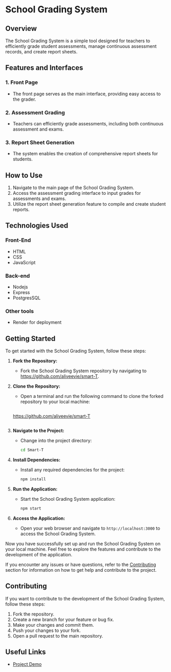 # School Grading System

## Overview
The School Grading System is a simple tool designed for teachers to efficiently grade student assessments, manage continuous assessment records, and create report sheets.

## Features and Interfaces

### 1. Front Page
   - The front page serves as the main interface, providing easy access to the grader.

### 2. Assessment Grading
   - Teachers can efficiently grade assessments, including both continuous assessment and exams.

### 3. Report Sheet Generation
   - The system enables the creation of comprehensive report sheets for students.

## How to Use
1. Navigate to the main page of the School Grading System.
2. Access the assessment grading interface to input grades for assessments and exams.
3. Utilize the report sheet generation feature to compile and create student reports.

## Technologies Used
### Front-End
- HTML
- CSS
- JavaScript

### Back-end
- Nodejs
- Express
- PostgresSQL

### Other tools
- Render for deployment

## Getting Started

To get started with the School Grading System, follow these steps:

1. **Fork the Repository:**
   - Fork the School Grading System repository by navigating to https://github.com/aliveevie/smart-T.

2. **Clone the Repository:**
   - Open a terminal and run the following command to clone the forked repository to your local machine:
     ```bash
    https://github.com/aliveevie/smart-T
     ```

3. **Navigate to the Project:**
   - Change into the project directory:
     ```bash
     cd Smart-T
     ```

4. **Install Dependencies:**
   - Install any required dependencies for the project:
     ```bash
     npm install
     ```

5. **Run the Application:**
   - Start the School Grading System application:
     ```bash
     npm start
     ```

6. **Access the Application:**
   - Open your web browser and navigate to `http://localhost:3000` to access the School Grading System.

Now you have successfully set up and run the School Grading System on your local machine. Feel free to explore the features and contribute to the development of the application.

If you encounter any issues or have questions, refer to the [Contributing](#contributing) section for information on how to get help and contribute to the project.

## Contributing
If you want to contribute to the development of the School Grading System, follow these steps:
1. Fork the repository.
2. Create a new branch for your feature or bug fix.
3. Make your changes and commit them.
4. Push your changes to your fork.
5. Open a pull request to the main repository.

## Useful Links
- [Project Demo](#)